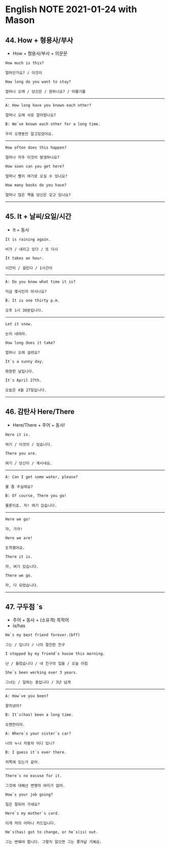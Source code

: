 
# English NOTE 2021-01-24 with Mason

## 44. How + 형용사/부사
- How + 형용사/부사 + 의문문
```
How much is this?

얼마인가요? / 이것이
```
```
How long do you want to stay?

얼마나 오래 / 당신은 / 원하나요? / 머물기를
```
---
```
A: How long have you known each other?

얼마나 오래 서로 알아왔나요?

B: We`ve known each other for a long time.

우리 오랫동안 알고있었어요.
```
---
```
How often does this happen?

얼마나 자주 이것이 발생하나요?
```
```
How soon can you get here?

얼마나 빨리 여기로 오실 수 있나요?
```
```
How many books do you have?

얼마나 많은 책을 당신은 갖고 있나요?
```
---

## 45. It + 날씨/요일/시간
- It + 동사
```
It is raining again.

비가 / 내리고 있다 / 또 다시
```
```
It takes an hour.

시간이 / 걸린다 / 1시간이
```
---
```
A: Do you know what time it is?

지금 몇시인지 아시나요?

B: It is one thirty p.m.

오후 1시 30분입니다.
```
---
```
Let it snow.

눈이 내려라.
```
```
How long does it take?

얼마나 오래 걸려요?
```
```
It`s a sunny day.

화창한 날입니다.
```
```
It`s April 27th.

오늘은 4월 27일입니다.
```
---

## 46. 감탄사 Here/There
- Here/There + 주어 + 동사!
```
Here it is.

여기 / 이것이 / 있습니다.
```
```
There you are.

여기 / 당신이 / 계시네요.
```
---
```
A: Can I get some water, please?

물 좀 주실래요?

B: Of course, There you go!

물론이죠. 자! 여기 있습니다.
```
---
```
Here we go!

자, 가자!
```
```
Here we are!

도착했어요.
```
```
There it is.

자, 여기 있습니다.
```
```
There we go.

자, 다 되었습니다.
```
---

## 47. 구두점 `s
- 주어 + 동사 + (소유격) 목적어
- is/has
```
He`s my best friend forever.(bff)

그는 / 입니다 / 나의 절친한 친구
```
```
I stopped by my friend`s house this morning.

난 / 들렀습니다 / 내 친구의 집을 / 오늘 아침
```
```
She`s been working over 3 years.

그녀는 / 일하는 중입니다 / 3년 넘게
```
---
```
A: How`ve you been?

잘지냈어?

B: It`s(has) been a long time.

오랜만이야.
```
```
A: Where`s your sister`s car?

너의 누나 자동차 어디 있니?

B: I guess it`s over there.

저쪽에 있는거 같아.
```
---
```
There`s no excuse for it.

그것에 대해선 변명의 여지가 없어.
```
```
How`s your job going?

일은 잘되어 가세요?
```
```
Here`s my mother`s card.

이게 저의 어머니 카드입니다.
```
```
He`s(has) got to change, or he`s(is) out.

그는 변해야 합니다. 그렇지 않으면 그는 쫓겨날 거예요.
```